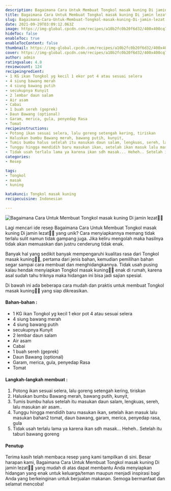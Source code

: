 ```yaml
---
description: Bagaimana Cara Untuk Membuat Tongkol masak kuning Di jamin lezat"
title: Bagaimana Cara Untuk Membuat Tongkol masak kuning Di jamin lezat
slug: Bagaimana-Cara-Untuk-Membuat-Tongkol-masak-kuning-Di-jamin-lezat
date: 2021-09-29T03:09:12.063Z
image: https://img-global.cpcdn.com/recipes/a10b2fc0b20f6d32/400x400cq70/photo.jpg
hideToc: false
enableToc: true
enableTocContent: false
thumbnail: https://img-global.cpcdn.com/recipes/a10b2fc0b20f6d32/400x400cq70/photo.jpg
cover: https://img-global.cpcdn.com/recipes/a10b2fc0b20f6d32/400x400cq70/photo.jpg
author: admin
ratingvalue: 4.8
reviewcount: 124
recipeingredient:
- 1 KG ikan Tongkol yg kecil 1 ekor pot 4 atau sesuai selera
- 4 siung bawang merah
- 4 siung bawang putih
- secukupnya Kunyit
- 2 lembar daun salam
- Air asam
- Cabai
- 1 buah sereh (geprek)
- Daun Bawang (optional)
- Garam, merica, gula, penyedap Rasa
- Tomat
recipeinstructions:
- Potong ikan sesuai selera, lalu goreng setengah kering, tiriskan
- Haluskan bumbu Bawang merah, bawang putih, kunyit,
- Tumis bumbu halus setelah itu masukan daun salam, lengkuas, sereh, lalu masukan air asam..
- Tunggu hingga mendidih baru masukan ikan, setelah ikan masuk lalu masukan bahan2 tomat, daun bawang, garam, merica, penyedap rasa, gula
- Tidak usah terlalu lama ya karena ikan sdh masak... Heheh.. Setelah itu taburi bawang goreng
categories:
- Resep

tags:
- Tongkol
- masak
- kuning

katakunci: Tongkol masak kuning
recipecuisine: Indonesian

---
```


![Bagaimana Cara Untuk Membuat Tongkol masak kuning Di jamin lezat👩‍🍳](https://img-global.cpcdn.com/recipes/a10b2fc0b20f6d32/400x400cq70/photo.jpg)

Lagi mencari ide resep Bagaimana Cara Untuk Membuat Tongkol masak kuning Di jamin lezat👩‍🍳 yang unik? Cara menyiapkannya memang tidak terlalu sulit namun tidak gampang juga. Jika keliru mengolah maka hasilnya tidak akan memuaskan dan justru cenderung tidak enak.

Banyak hal yang sedikit banyak mempengaruhi kualitas rasa dari Tongkol masak kuning👩‍🍳, pertama dari jenis bahan, kemudian pemilihan bahan segar sampai cara membuat dan menghidangkannya. Tidak usah pusing kalau hendak menyiapkan Tongkol masak kuning👩‍🍳 enak di rumah, karena asal sudah tahu triknya maka hidangan ini bisa jadi sajian spesial.

Di bawah ini ada beberapa cara mudah dan praktis untuk membuat Tongkol masak kuning👩‍🍳 yang siap dikreasikan.

<!--inarticleads1-->

#### Bahan-bahan :

- 1 KG ikan Tongkol yg kecil 1 ekor pot 4 atau sesuai selera
- 4 siung bawang merah
- 4 siung bawang putih
- secukupnya Kunyit
- 2 lembar daun salam
- Air asam
- Cabai
- 1 buah sereh (geprek)
- Daun Bawang (optional)
- Garam, merica, gula, penyedap Rasa
- Tomat

<!--inarticleads2-->

#### Langkah-langkah membuat :

1. Potong ikan sesuai selera, lalu goreng setengah kering, tiriskan
1. Haluskan bumbu Bawang merah, bawang putih, kunyit,
1. Tumis bumbu halus setelah itu masukan daun salam, lengkuas, sereh, lalu masukan air asam..
1. Tunggu hingga mendidih baru masukan ikan, setelah ikan masuk lalu masukan bahan2 tomat, daun bawang, garam, merica, penyedap rasa, gula
1. Tidak usah terlalu lama ya karena ikan sdh masak... Heheh.. Setelah itu taburi bawang goreng

#### Penutup

Terima kasih telah membaca resep yang kami tampilkan di sini. Besar harapan kami, Bagaimana Cara Untuk Membuat Tongkol masak kuning Di jamin lezat👩‍🍳 yang mudah di atas dapat membantu Anda menyiapkan hidangan yang enak untuk keluarga/teman maupun menjadi inspirasi bagi Anda yang berkeinginan untuk berjualan makanan. Semoga bermanfaat dan selamat mencoba!
